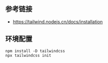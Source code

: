 ## 参考链接

- https://tailwind.nodejs.cn/docs/installation

## 环境配置

```shell
npm install -D tailwindcss
npx tailwindcss init
```


